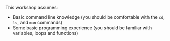 This workshop assumes:
- Basic command line knowledge (you should be comfortable with the `cd`, `ls`, and `man` commands)
- Some basic programming experience (you should be familiar with variables, loops and functions)